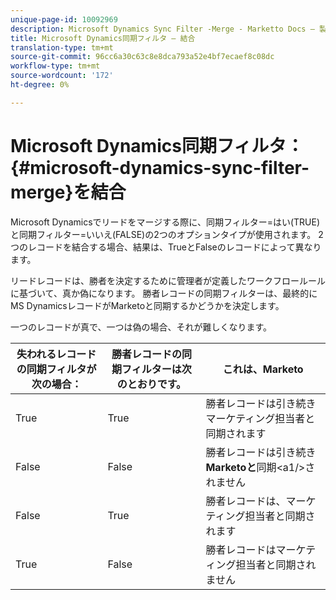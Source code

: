 ```yaml
---
unique-page-id: 10092969
description: Microsoft Dynamics Sync Filter -Merge - Marketto Docs — 製品ドキュメント
title: Microsoft Dynamics同期フィルタ — 結合
translation-type: tm+mt
source-git-commit: 96cc6a30c63c8e8dca793a52e4bf7ecaef8c08dc
workflow-type: tm+mt
source-wordcount: '172'
ht-degree: 0%

---
```



# Microsoft Dynamics同期フィルタ：{#microsoft-dynamics-sync-filter-merge}を結合

Microsoft Dynamicsでリードをマージする際に、同期フィルター=はい(TRUE)と同期フィルター=いいえ(FALSE)の2つのオプションタイプが使用されます。 2つのレコードを結合する場合、結果は、TrueとFalseのレコードによって異なります。

リードレコードは、勝者を決定するために管理者が定義したワークフロールールに基づいて、真か偽になります。 勝者レコードの同期フィルターは、最終的にMS DynamicsレコードがMarketoと同期するかどうかを決定します。

一つのレコードが真で、一つは偽の場合、それが難しくなります。

| 失われるレコードの同期フィルタが次の場合： | 勝者レコードの同期フィルターは次のとおりです。 | これは、Marketo |
|---|---|---|
| True | True | 勝者レコードは引き続きマーケティング担当者と同期されます |
| False | False | 勝者レコードは引き続き&#x200B;**Marketoと**&#x200B;同期&lt;a1/>されません |
| False | True | 勝者レコードは、マーケティング担当者と同期されます |
| True | False | 勝者レコードはマーケティング担当者と同期されません |

